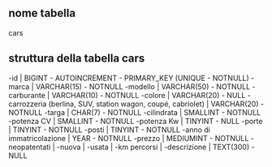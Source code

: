 ## nome tabella
cars

## struttura della tabella cars
-id | BIGINT - AUTOINCREMENT - PRIMARY_KEY (UNIQUE - NOTNULL)
-marca | VARCHAR(15) - NOTNULL
-modello | VARCHAR(50) - NOTNULL
-carburante | VARCHAR(10) - NOTNULL
-colore | VARCHAR(20) - NULL
-carrozzeria (berlina, SUV, station wagon, coupé, cabriolet) | VARCHAR(20) - NOTNULL
-targa | CHAR(7) - NOTNULL
-cilindrata | SMALLINT - NOTNULL
-potenza CV | SMALLINT - NOTNULL
-potenza Kw | TINYINT - NULL
-porte | TINYINT - NOTNULL
-posti | TINYINT - NOTNULL
-anno di immatricolazione | YEAR - NOTNULL
-prezzo | MEDIUMINT - NOTNULL
-neopatentati |
-nuova |
-usata |
-km percorsi |
-descrizione | TEXT(300) - NULL